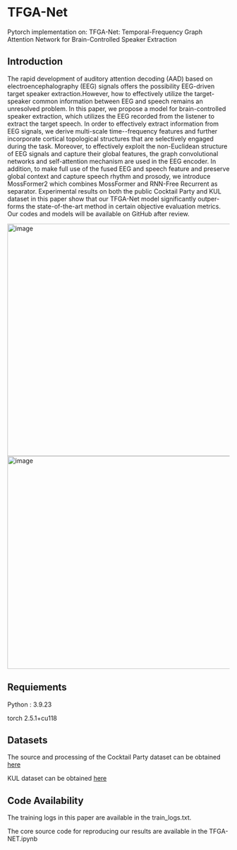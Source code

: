 # TFGA-Net
Pytorch implementation on: TFGA-Net: Temporal-Frequency Graph Attention Network for Brain-Controlled Speaker Extraction

## Introduction
The rapid development of auditory attention decoding (AAD) based on electroencephalography (EEG) signals offers the possibility EEG-driven target speaker extraction.However, how to effectively utilize the target-speaker common information between EEG and speech remains an unresolved problem. In this paper, we propose a model for brain-controlled speaker extraction, which utilizes the EEG recorded from the listener to extract the target speech. In order to effectively extract information from EEG signals, we derive multi-scale time--frequency features and further incorporate cortical topological structures that are selectively engaged during the task. Moreover, to effectively exploit the non-Euclidean structure of EEG signals and capture their global features, the graph convolutional networks and self-attention mechanism are used in the EEG encoder. In addition, to make full use of the fused EEG and speech feature and preserve global context and capture speech rhythm and prosody, we introduce MossFormer2 which combines MossFormer and RNN-Free Recurrent as separator.
Experimental results on both the public Cocktail Party and KUL dataset in this paper show that our TFGA-Net model significantly outper-forms the state-of-the-art method in certain objective evaluation metrics. Our codes and models will be available on GitHub after review.

<img width="2040" height="526" alt="image" src="https://github.com/user-attachments/assets/459e0af5-a7e6-4c5e-a6bc-238240edd4bb" />


<img width="524" height="482" alt="image" src="https://github.com/user-attachments/assets/a3475d33-758e-49d0-8218-3fa1ba3afa52" />


## Requiements
Python : 3.9.23

torch 2.5.1+cu118

## Datasets
The source and processing of the Cocktail Party dataset can be obtained [here](https://github.com/jzhangU/Basen)

KUL dataset can be obtained [here](https://zenodo.org/records/4004271)

## Code Availability
The training logs in this paper are available in the train_logs.txt.

The core source code for reproducing our results are available in the TFGA-NET.ipynb

